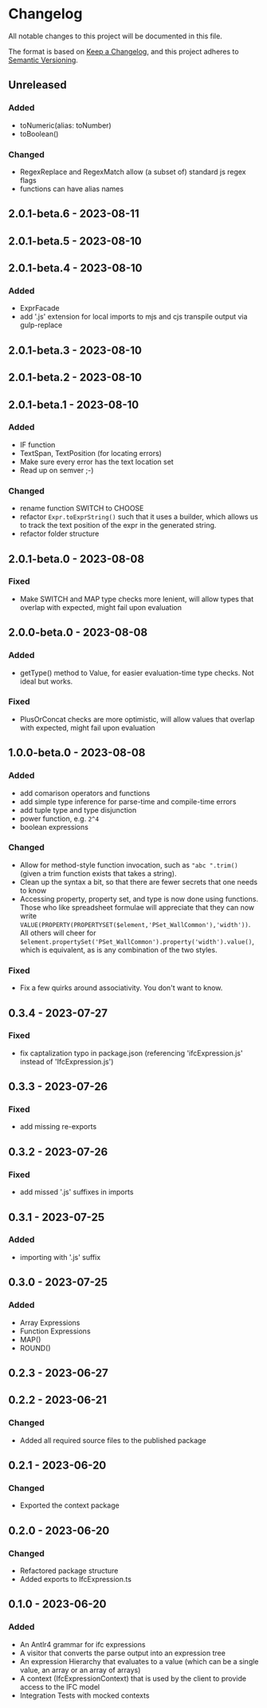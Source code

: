 # Changelog

All notable changes to this project will be documented in this file.

The format is based on [Keep a Changelog](https://keepachangelog.com/en/1.0.0/),
and this project adheres to [Semantic Versioning](https://semver.org/spec/v2.0.0.html).

## Unreleased

### Added

- toNumeric(alias: toNumber)
- toBoolean()

### Changed

- RegexReplace and RegexMatch allow (a subset of) standard js regex flags
- functions can have alias names

## 2.0.1-beta.6 - 2023-08-11

## 2.0.1-beta.5 - 2023-08-10

## 2.0.1-beta.4 - 2023-08-10

### Added

- ExprFacade
- add '.js' extension for local imports to mjs and cjs transpile output via gulp-replace

## 2.0.1-beta.3 - 2023-08-10

## 2.0.1-beta.2 - 2023-08-10

## 2.0.1-beta.1 - 2023-08-10

### Added

- IF function
- TextSpan, TextPosition (for locating errors)
- Make sure every error has the text location set
- Read up on semver ;-)

### Changed

- rename function SWITCH to CHOOSE
- refactor `Expr.toExprString()` such that it uses a builder, which allows us to track the text position of the expr in the generated string.
- refactor folder structure

## 2.0.1-beta.0 - 2023-08-08

### Fixed

- Make SWITCH and MAP type checks more lenient, will allow types that overlap with expected, might fail upon evaluation

## 2.0.0-beta.0 - 2023-08-08

### Added

- getType() method to Value, for easier evaluation-time type checks. Not ideal but works.

### Fixed

- PlusOrConcat checks are more optimistic, will allow values that overlap with expected, might fail upon evaluation

## 1.0.0-beta.0 - 2023-08-08

### Added

- add comarison operators and functions
- add simple type inference for parse-time and compile-time errors
- add tuple type and type disjunction
- power function, e.g. `2^4`
- boolean expressions

### Changed

- Allow for method-style function invocation, such as `"abc ".trim()` (given a trim function exists that takes a string).
- Clean up the syntax a bit, so that there are fewer secrets that one needs to know
- Accessing property, property set, and type is now done using functions. Those who like spreadsheet formulae will appreciate that they can now write `VALUE(PROPERTY(PROPERTYSET($element,'PSet_WallCommon'),'width'))`. All others will cheer for `$element.propertySet('PSet_WallCommon').property('width').value()`, which is equivalent, as is any combination of the two styles.

### Fixed

- Fix a few quirks around associativity. You don't want to know.

## 0.3.4 - 2023-07-27

### Fixed

- fix captalization typo in package.json (referencing 'ifcExpression.js' instead of 'IfcExpression.js')

## 0.3.3 - 2023-07-26

### Fixed

- add missing re-exports

## 0.3.2 - 2023-07-26

### Fixed

- add missed '.js' suffixes in imports

## 0.3.1 - 2023-07-25

### Added

- importing with '.js' suffix

## 0.3.0 - 2023-07-25

### Added

- Array Expressions
- Function Expressions
- MAP()
- ROUND()

## 0.2.3 - 2023-06-27

## 0.2.2 - 2023-06-21

### Changed

- Added all required source files to the published package

## 0.2.1 - 2023-06-20

### Changed

- Exported the context package

## 0.2.0 - 2023-06-20

### Changed

- Refactored package structure
- Added exports to IfcExpression.ts

## 0.1.0 - 2023-06-20

### Added

- An Antlr4 grammar for ifc expressions
- A visitor that converts the parse output into an expression tree
- An expression Hierarchy that evaluates to a value (which can be a single value, an array or an array of arrays)
- A context (IfcExpressionContext) that is used by the client to provide access to the IFC model
- Integration Tests with mocked contexts
